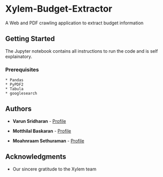 # Xylem-Budget-Extractor
A Web and PDF crawling application to extract budget information

## Getting Started

The Jupyter notebook contains all instructions to run the code and is self explainatory.

### Prerequisites

```
* Pandas
* PyPDF2
* Tabula
* googlesearch
```


## Authors

* **Varun Sridharan** - [Profile](https://github.com/vsridh)

* **Motthilal Baskaran** - [Profile](https://github.com/Motthilal)

* **Moahnraam Sethuraman** - [Profile](https://github.com/gengenpress)

## Acknowledgments

* Our sincere gratitude to the Xylem team

